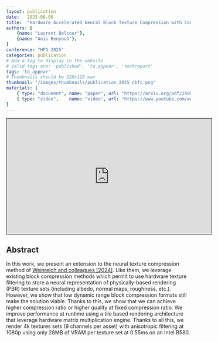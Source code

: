 ```yaml
---
layout: publication
date:   2025-06-06
title:  "Hardware Accelerated Neural Block Texture Compression with Cooperative Vectors"
authors: [
    {name: "Laurent Belcour"},
    {name: "Anis Benyoub"},
]
conference: "HPG 2025"
categories: publication
# Add a tag to display in the website
# Valid tags are: 'published', 'to_appear', 'techreport'
tags: 'to_appear'
# Thumbnails should be 128x128 max
thumbnail: "/images/thumbnails/publication_2025_nbfc.png"
materials: [
    { type: "document", name: "paper", url: "https://arxiv.org/pdf/2505.19672" },
    { type: "video",    name: "video", url: "https://www.youtube.com/watch?v=8sy3QP1R-p8" },
]
---
```


<center>
<iframe width="560" height="315" src="https://www.youtube.com/embed/8sy3QP1R-p8?si=BhK39NAj1_eKIfr_&amp;controls=1" title="YouTube video player" frameborder="0" style="border:solid black 1px;" allow="accelerometer; autoplay; clipboard-write; encrypted-media; gyroscope; picture-in-picture; web-share" referrerpolicy="strict-origin-when-cross-origin" allowfullscreen></iframe>
</center>

## Abstract

In this work, we present an extension to the neural texture compression method of <a href="https://arxiv.org/abs/2311.16121">Weinreich and colleagues [2024]</a>. Like them, we leverage existing block compression methods which permit to use hardware texture filtering to store a neural representation of physically-based rendering (PBR) texture sets (including albedo, normal maps, roughness, etc.). However, we show that low dynamic range block compression formats still make the solution viable. Thanks to this, we show that we can achieve higher compression ratio or higher quality at fixed compression ratio. We improve performance at runtime using a tile based rendering architecture that leverage hardware matrix multiplication engine. Thanks to all this, we render 4k textures sets (9 channels per asset) with anisotropic filtering at 1080p using only 28MB of VRAM per texture set at 0.55ms on an Intel B580.